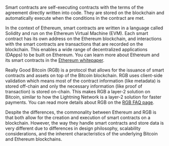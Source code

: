 Smart contracts are self-executing contracts with the terms of the agreement directly written into code. They are stored on the blockchain and automatically execute when the conditions in the contract are met.

In the context of Ethereum, smart contracts are written in a language called Solidity and run on the Ethereum Virtual Machine (EVM). Each smart contract has its own address on the Ethereum blockchain, and interactions with the smart contracts are transactions that are recorded on the blockchain. This enables a wide range of decentralized applications (DApps) to be built on Ethereum. You can learn more about Ethereum and its smart contracts in the [Ethereum whitepaper](https://ethereum.org/en/whitepaper/).

Really Good Bitcoin (RGB) is a protocol that allows for the issuance of smart contracts and assets on top of the Bitcoin blockchain. RGB uses client-side validation which means most of the contract information (like metadata) is stored off-chain and only the necessary information (like proof of transaction) is stored on-chain. This makes RGB a layer-2 solution on Bitcoin, similar to how the Lightning Network is a layer-2 solution for faster payments. You can read more details about RGB on the [RGB FAQ page](https://www.rgbfaq.com/what-is-rgb).

Despite the differences, the commonality between Ethereum and RGB is that both allow for the creation and execution of smart contracts on a blockchain. However, the way they handle smart contracts and store data is very different due to differences in design philosophy, scalability considerations, and the inherent characteristics of the underlying Bitcoin and Ethereum blockchains.
